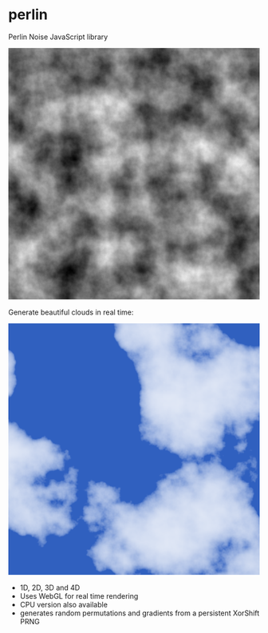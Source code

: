 # perlin

Perlin Noise JavaScript library

![Example](example.png)

Generate beautiful clouds in real time:

![Example](clouds.png)

* 1D, 2D, 3D and 4D
* Uses WebGL for real time rendering
* CPU version also available
* generates random permutations and gradients from a persistent XorShift PRNG